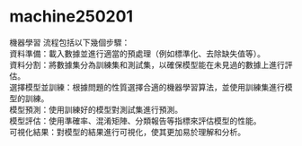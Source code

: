 # machine250201
機器學習
 流程包括以下幾個步驟：  
      資料準備：載入數據並進行適當的預處理（例如標準化、去除缺失值等）。  
      資料分割：將數據集分為訓練集和測試集，以確保模型能在未見過的數據上進行評估。  
      選擇模型並訓練：根據問題的性質選擇合適的機器學習算法，並使用訓練集進行模型的訓練。  
      模型預測：使用訓練好的模型對測試集進行預測。  
      模型評估：使用準確率、混淆矩陣、分類報告等指標來評估模型的性能。  
      可視化結果：對模型的結果進行可視化，使其更加易於理解和分析。  
